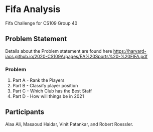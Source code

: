 # Fifa Analysis
Fifa Challenge for CS109 Group 40

## Problem Statement
Details about the Problem statement are found here
https://harvard-iacs.github.io/2020-CS109A/pages/EA%20Sports%20-%20FIFA.pdf

### Problem 

1. Part A - Rank the Players 
2. Part B - Classify player position
2. Part C - Which Club has the Best Staff
2. Part D - How will things be in 2021

## Participants

Alaa Ali, Masaoud Haidar, Vinit Patankar, and Robert Roessler.

